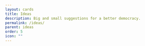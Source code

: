 ```yaml
---
layout: cards
title: Ideas
description: Big and small suggestions for a better democracy.
permalink: /ideas/
parent: ideas
order: 5
icon: ""
---
```



